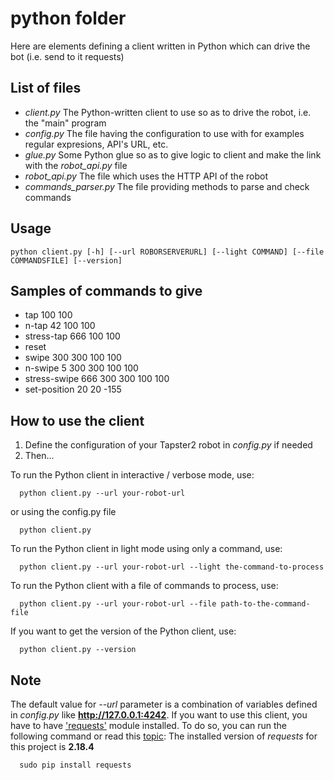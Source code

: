 # python folder

Here are elements defining a client written in Python which can drive the bot (i.e. send to it requests)

## List of files
- _client.py_ The Python-written client to use so as to drive the robot, i.e. the "main" program
- _config.py_ The file having the configuration to use with for examples regular expresions, API's URL, etc.
- _glue.py_ Some Python glue so as to give logic to client and make the link with the _robot_api.py_ file
- _robot_api.py_ The file which uses the HTTP API of the robot
- _commands_parser.py_ The file providing methods to parse and check commands

## Usage
```shell
python client.py [-h] [--url ROBORSERVERURL] [--light COMMAND] [--file COMMANDSFILE] [--version]
```

## Samples of commands to give
- tap 100 100
- n-tap 42 100 100
- stress-tap 666 100 100
- reset
- swipe 300 300 100 100
- n-swipe 5 300 300 100 100
- stress-swipe 666 300 300 100 100
- set-position 20 20 -155

## How to use the client
1. Define the configuration of your Tapster2 robot in _config.py_ if needed
2. Then...

To run the Python client in interactive / verbose mode, use:
```shell
  python client.py --url your-robot-url
```
or using the config.py file
```shell
  python client.py
```

To run the Python client in light mode using only a command, use:
```shell
  python client.py --url your-robot-url --light the-command-to-process
```

To run the Python client with a file of commands to process, use:
```shell
  python client.py --url your-robot-url --file path-to-the-command-file
```

If you want to get the version of the Python client, use:
```shell
  python client.py --version
```

## Note
The default value for _--url_ parameter  is a combination of variables defined in _config.py_ like **http://127.0.0.1:4242**.
If you want to use this client, you have to have ['requests'](docs.python-requests.org/en/latest/ "Requests module") module installed.
To do so, you can run the following command or read this [topic](https://stackoverflow.com/questions/17309288/importerror-no-module-named-requests "Stack Overflox post"):
The installed version of _requests_ for this project is **2.18.4**

```shell
  sudo pip install requests
```
